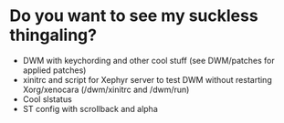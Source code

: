 # Do you want to see my suckless thingaling?

- DWM with keychording and other cool stuff (see DWM/patches for applied patches)
- xinitrc and script for Xephyr server to test DWM without restarting Xorg/xenocara (/dwm/xinitrc and /dwm/run)
- Cool slstatus
- ST config with scrollback and alpha
